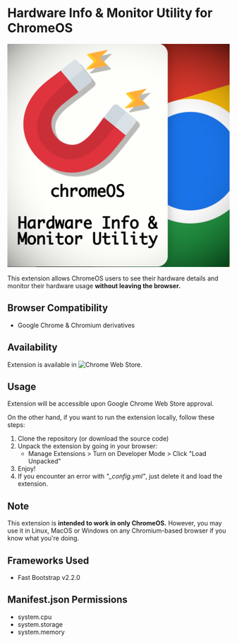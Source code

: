 # Hardware Info & Monitor Utility for ChromeOS

![Logo](images/logo.png)

This extension allows ChromeOS users to see their hardware details and monitor their hardware usage **without leaving the browser.**

## Browser Compatibility

- Google Chrome & Chromium derivatives

## Availability

Extension is available in ![Chrome Web Store](https://chromewebstore.google.com/detail/hardware-info-monitor-uti/mjllediiidddcngjipoicbonnchchifc?authuser=0&hl=en).

## Usage

Extension will be accessible upon Google Chrome Web Store approval.

On the other hand, if you want to run the extension locally, follow these steps:

1. Clone the repository (or download the source code)
2. Unpack the extension by going in your browser:
   - Manage Extensions > Turn on Developer Mode > Click "Load Unpacked"
3. Enjoy!
4. If you encounter an error with *"_config.yml"*, just delete it and load the extension.

## Note

This extension is **intended to work in only ChromeOS.** However, you may use it in Linux, MacOS or Windows on any Chromium-based browser if you know what you're doing.

## Frameworks Used

- Fast Bootstrap v2.2.0

## Manifest.json Permissions

- system.cpu
- system.storage
- system.memory
